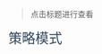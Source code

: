 > 点击标题进行查看

<a href="#design_pattern/策略模式.md" style="font-size: 24px; color: #34495e; text-decoration: none">策略模式</a>

